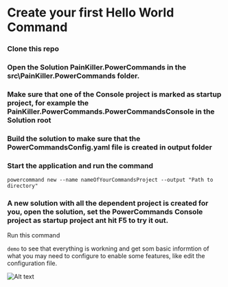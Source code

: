# Create your first Hello World Command
### Clone this repo
### Open the Solution PainKiller.PowerCommands in the src\PainKiller.PowerCommands folder.
### Make sure that one of the Console project is marked as startup project, for example the **PainKiller.PowerCommands.PowerCommandsConsole** in the Solution root

### Build the solution to make sure that the PowerCommandsConfig.yaml file is created in output folder
### Start the application and run the command

  ```powercommand new --name nameOfYourCommandsProject --output "Path to directory"```
### A new solution with all the dependent project is created for you, open the solution, set the PowerCommands Console project as startup project ant hit F5 to try it out. 

Run this command 

```demo``` to see that everything is workning and get som basic informtion of what you may need to configure to enable some features, like edit the configuration file.

![Alt text](images/DemoCommand.png?raw=true "Component Diagram")